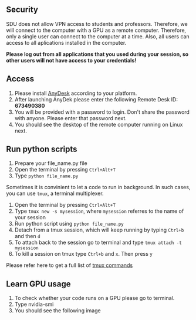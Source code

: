 ## Security 
SDU does not allow VPN access to students and professors. Therefore, we will connect to the computer with a GPU as a remote computer. 
Therefore, only a single user can connect to the computer at a time. Also, all users can access to all aplications installed in the computer. 

**Please log out from all applications that you used during your session, so other users will not have access to your credentials!**

## Access
1. Please install [AnyDesk](https://anydesk.com/en) according to your platform. 
2. After launching AnyDek please enter the following Remote Desk ID: **673490380**
3. You will be provided with a password to login. Don't share the password with anyone. Please enter that password next. 
4. You should see the desktop of the remote computer running on Linux next. 


## Run python scripts 
1. Prepare your file_name.py file 
2. Open the terminal by pressing ```Ctrl+Alt+T```
3. Type ```python file_name.py```

Sometimes it is convinient to let a code to run in background.
In such cases, you can use ```tmux```, a terminal multiplexer. 
1. Open the terminal by pressing ```Ctrl+Alt+T```
2. Type ```tmux new -s mysession```, where ```mysession``` referres to the name of your session
3. Run python script using ```python file_name.py```
4. Detach from a tmux session, which will keep running by typing ```Ctrl+b``` and then ```d```
5. To attach back to the session go to terminal and type ```tmux attach -t mysession```
6. To kill a session on tmux type ```Ctrl+b``` and ```x```. Then  press ```y```

Please refer here to get a full list of [tmux commands](https://tmuxcheatsheet.com/)


## Learn GPU usage 
1. To check whether your code runs on a GPU please go to terminal. 
2. Type nvidia-smi
3. You should see the following image 


